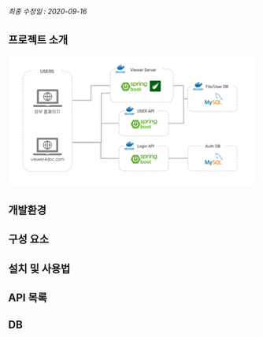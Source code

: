 
###### 최종 수정일 : 2020-09-16

## 프로젝트 소개

<img src="img/Architecture0916.png">

## 개발환경

## 구성 요소

## 설치 및 사용법

## API 목록

## DB
